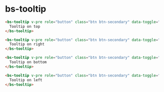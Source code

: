 # bs-tooltip

<vue-html-wrapper>
  <template slot="example">
    <bs-tooltip v-pre role="button" class="btn btn-secondary" data-toggle="tooltip" data-placement="top" title="Tooltip on top">
      Tooltip on top
    </bs-tooltip>
    <bs-tooltip v-pre role="button" class="btn btn-secondary" data-toggle="tooltip" data-placement="right" title="Tooltip on right">
      Tooltip on right
    </bs-tooltip>
    <bs-tooltip v-pre role="button" class="btn btn-secondary" data-toggle="tooltip" data-placement="bottom" title="Tooltip on bottom">
      Tooltip on bottom
    </bs-tooltip>
    <bs-tooltip v-pre role="button" class="btn btn-secondary" data-toggle="tooltip" data-placement="left" title="Tooltip on left">
      Tooltip on left
    </bs-tooltip>
  </template>
</vue-html-wrapper>


```html
<bs-tooltip v-pre role="button" class="btn btn-secondary" data-toggle="tooltip" data-placement="top" title="Tooltip on top">
  Tooltip on top
</bs-tooltip>

<bs-tooltip v-pre role="button" class="btn btn-secondary" data-toggle="tooltip" data-placement="right" title="Tooltip on right">
  Tooltip on right
</bs-tooltip>

<bs-tooltip v-pre role="button" class="btn btn-secondary" data-toggle="tooltip" data-placement="bottom" title="Tooltip on bottom">
  Tooltip on bottom
</bs-tooltip>

<bs-tooltip v-pre role="button" class="btn btn-secondary" data-toggle="tooltip" data-placement="left" title="Tooltip on left">
  Tooltip on left
</bs-tooltip>
```